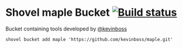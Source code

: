 # Shovel maple Bucket [![Build status](https://ci.appveyor.com/api/projects/status/4igiml0e7xqo5pr6?svg=true)](https://ci.appveyor.com/project/kevinboss/maple)

Bucket containing tools developed by [@kevinboss]( https://github.com/kevinboss )

`shovel bucket add maple 'https://github.com/kevinboss/maple.git'`
